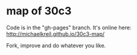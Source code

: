# map of 30c3

Code is in the "gh-pages" branch. It's online here: http://michaelkreil.github.io/30c3-map/

Fork, improve and do whatever you like.


